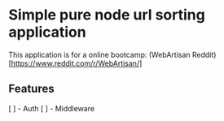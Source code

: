 # Simple pure node url sorting application
This application is for a online bootcamp: (WebArtisan Reddit)[https://www.reddit.com/r/WebArtisan/]

## Features
[ ] - Auth
[ ] - Middleware
